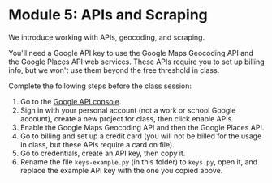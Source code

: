 # Module 5: APIs and Scraping

We introduce working with APIs, geocoding, and scraping.

You'll need a Google API key to use the Google Maps Geocoding API and the Google Places API web services. These APIs require you to set up billing info, but we won't use them beyond the free threshold in class.

Complete the following steps before the class session:

1. Go to the [Google API console](https://console.developers.google.com/).
1. Sign in with your personal account (not a work or school Google account), create a new project for class, then click enable APIs.
1. Enable the Google Maps Geocoding API and then the Google Places API.
1. Go to billing and set up a credit card (you will not be billed for the usage in class, but these APIs require a card on file).
1. Go to credentials, create an API key, then copy it.
1. Rename the file `keys-example.py` (in this folder) to `keys.py`, open it, and replace the example API key with the one you copied above.
